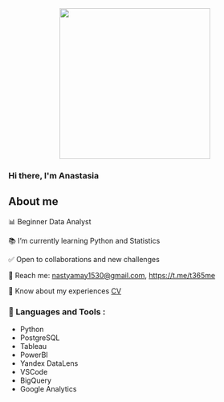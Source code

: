 <div id="header" align="center">
  <img src="https://media.giphy.com/media/usXZmmgP9Z7kf39fnq/giphy.gif" width="300"/>
</div>

### Hi there, I'm Anastasia

## About me
:bar_chart: Beginner Data Analyst

:books: I’m currently learning Python and Statistics

:white_check_mark: Open to collaborations and new challenges

:email: Reach me: nastyamay1530@gmail.com, https://t.me/t365me

:pencil: Know about my experiences [CV](https://career.habr.com/anastasiamay1)


### :paperclip: Languages and Tools :
- Python
- PostgreSQL
- Tableau
- PowerBI
- Yandex DataLens
- VSCode
- BigQuery
- Google Analytics
